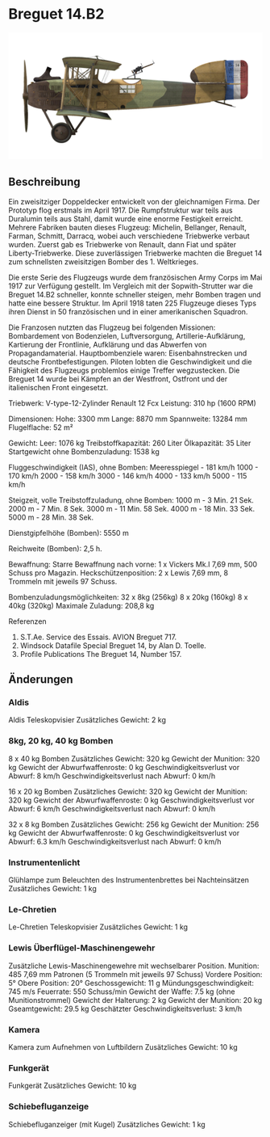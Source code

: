 # Breguet 14.B2

![breguet14](../images/breguet14.png)

## Beschreibung

Ein zweisitziger Doppeldecker entwickelt von der gleichnamigen Firma. Der Prototyp flog erstmals im April 1917. Die Rumpfstruktur war teils aus Duralumin teils aus Stahl, damit wurde eine  enorme Festigkeit erreicht. Mehrere Fabriken bauten dieses Flugzeug: Michelin, Bellanger, Renault, Farman, Schmitt, Darracq, wobei auch verschiedene Triebwerke verbaut wurden. Zuerst gab es Triebwerke von Renault, dann Fiat und später Liberty-Triebwerke. Diese zuverlässigen Triebwerke machten die Breguet 14 zum schnellsten zweisitzigen Bomber des 1. Weltkrieges.

Die erste Serie des Flugzeugs wurde dem französischen Army Corps im Mai 1917 zur Verfügung gestellt. Im Vergleich mit der Sopwith-Strutter war die Breguet 14.B2 schneller, konnte schneller steigen, mehr Bomben tragen und hatte eine bessere Struktur. Im April 1918 taten 225 Flugzeuge dieses Typs ihren Dienst in 50 französischen und in einer amerikanischen Squadron.

Die Franzosen nutzten das Flugzeug bei folgenden Missionen: Bombardement von Bodenzielen, Luftversorgung, Artillerie-Aufklärung, Kartierung der Frontlinie, Aufklärung und das Abwerfen von Propagandamaterial. Hauptbombenziele waren: Eisenbahnstrecken und deutsche Frontbefestigungen. Piloten lobten die Geschwindigkeit und die Fähigkeit des Flugzeugs problemlos einige Treffer wegzustecken. Die Breguet 14 wurde bei Kämpfen an der Westfront, Ostfront und der italienischen Front eingesetzt.


Triebwerk: V-type-12-Zylinder Renault 12 Fcx
Leistung: 310 hp (1600 RPM)

Dimensionen:
Hohe: 3300 mm
Lange: 8870 mm
Spannweite: 13284 mm
Flugelflache: 52 m²

Gewicht:
Leer: 1076 kg
Treibstoffkapazität: 260 Liter
Ölkapazität: 35 Liter
Startgewicht ohne Bombenzuladung: 1538 kg

Fluggeschwindigkeit (IAS), ohne Bomben:
Meeresspiegel - 181 km/h
1000 - 170 km/h
2000 - 158 km/h
3000 - 146 km/h
4000 - 133 km/h
5000 - 115 km/h

Steigzeit, volle Treibstoffzuladung, ohne Bomben:
1000 m -  3 Min. 21 Sek.
2000 m -  7 Min. 8 Sek.
3000 m - 11 Min. 58 Sek.
4000 m - 18 Min. 33 Sek.
5000 m - 28 Min. 38 Sek.

Dienstgipfelhöhe (Bomben): 5550 m

Reichweite (Bomben): 2,5 h.

Bewaffnung:
Starre Bewaffnung nach vorne: 1 x Vickers Mk.I 7,69 mm, 500 Schuss pro Magazin.
Heckschützenposition: 2 x Lewis 7,69 mm, 8 Trommeln mit jeweils 97 Schuss.

Bombenzuladungsmöglichkeiten:
32 x 8kg (256kg)
8 x 20kg (160kg)
8 x 40kg (320kg)
Maximale Zuladung: 208,8 kg

Referenzen
1) S.T.Ae. Service des Essais. AVION Breguet 717.
2) Windsock Datafile Special Breguet 14, by Alan D. Toelle.
3) Profile Publications The Breguet 14, Number 157.

## Änderungen

### Aldis

Aldis Teleskopvisier
Zusätzliches Gewicht: 2 kg

###  8kg, 20 kg, 40 kg Bomben

8 x 40 kg Bomben
Zusätzliches Gewicht: 320 kg
Gewicht der Munition: 320 kg
Gewicht der Abwurfwaffenroste: 0 kg
Geschwindigkeitsverlust vor Abwurf: 8 km/h
Geschwindigkeitsverlust nach Abwurf: 0 km/h

16 x 20 kg Bomben
Zusätzliches Gewicht: 320 kg
Gewicht der Munition: 320 kg
Gewicht der Abwurfwaffenroste: 0 kg
Geschwindigkeitsverlust vor Abwurf: 6 km/h
Geschwindigkeitsverlust nach Abwurf: 0 km/h

32 x 8 kg Bomben
Zusätzliches Gewicht: 256 kg
Gewicht der Munition: 256 kg
Gewicht der Abwurfwaffenroste: 0 kg
Geschwindigkeitsverlust vor Abwurf: 6.3 km/h
Geschwindigkeitsverlust nach Abwurf: 0 km/h
### Instrumentenlicht

Glühlampe zum Beleuchten des Instrumentenbrettes bei Nachteinsätzen
Zusätzliches Gewicht: 1 kg

### Le-Chretien

Le-Chretien Teleskopvisier
Zusätzliches Gewicht: 1 kg

### Lewis Überflügel-Maschinengewehr

Zusätzliche Lewis-Maschinengewehre mit wechselbarer Position.
Munition: 485 7,69 mm Patronen (5 Trommeln mit jeweils 97 Schuss)
Vordere Position: 5°
Obere Position: 20°
Geschossgewicht: 11 g
Mündungsgeschwindigkeit: 745 m/s
Feuerrate: 550 Schuss/min
Gewicht der Waffe: 7.5 kg (ohne Munitionstrommel)
Gewicht der Halterung: 2 kg
Gewicht der Munition: 20 kg
Gseamtgewicht: 29.5 kg
Geschätzter Geschwindigkeitsverlust: 3 km/h

### Kamera

Kamera zum Aufnehmen von Luftbildern
Zusätzliches Gewicht: 10 kg
### Funkgerät

Funkgerät
Zusätzliches Gewicht: 10 kg
### Schiebefluganzeige

Schiebefluganzeiger (mit Kugel)
Zusätzliches Gewicht: 1 kg
